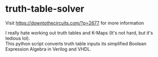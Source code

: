 # truth-table-solver
Visit https://downtothecircuits.com/?p=2677 for more information

I really hate working out truth tables and K-Maps (It's not hard, but it's tedious lol).  
This python script converts truth table inputs its simplified Boolean Expression Algebra in Verilog and VHDL. 

